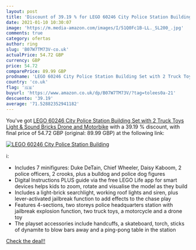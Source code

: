 ```yaml
---
layout: post
title: 'Discount of 39.19 % for LEGO 60246 City Police Station Building '
date: 2021-01-10 10:30:07
image: 'https://m.media-amazon.com/images/I/51Q0Fc1B-LL._SL200_.jpg'
comments: true
category: ofertas
author: ring
slug: 'B07W7TM73V-co.uk'
actualPrice: 54.72 GBP
currency: GBP
price: 54.72
comparePrice: 89.99 GBP
prodname: 'LEGO 60246 City Police Station Building Set with 2 Truck Toys  Light & Sound Bricks  Drone and Motorbike'
country: 'co.uk'
flag: '🇬🇧'
buyurl: 'https://www.amazon.co.uk/dp/B07W7TM73V/?tag=tolees0a-21'
descuento: '39.19'
average: '71.52882352941182'
---
```


You've got [LEGO 60246 City Police Station Building Set with 2 Truck Toys  Light & Sound Bricks  Drone and Motorbike](https://www.amazon.co.uk/dp/B07W7TM73V/?tag=tolees0a-21) with a  39.19 % discount, with final price of 54.72 GBP (original: 89.99 GBP) at the following link:

[![LEGO 60246 City Police Station Building ](https://m.media-amazon.com/images/I/51Q0Fc1B-LL._SL200_.jpg)](https://www.amazon.co.uk/dp/B07W7TM73V/?tag=tolees0a-21)

ℹ️:

- Includes 7 minifigures: Duke DeTain, Chief Wheeler, Daisy Kaboom, 2 police officers, 2 crooks, plus a bulldog and police dog figures
- Digital Instructions PLUS guide via the free LEGO Life app for smart devices helps kids to zoom, rotate and visualise the model as they build
- Includes a light-brick searchlight, working roof lights and siren, plus lever-activated jailbreak function to add effects to the chase play
- Features 4-sections, two storeys police headquarters station with jailbreak explosion function, two truck toys, a motorcycle and a drone toy
- The playset accessories include handcuffs, a skateboard, torch, sticks of dynamite to blow bars away and a ping-pong table in the station

[Check the deal!!](https://www.amazon.co.uk/dp/B07W7TM73V/?tag=tolees0a-21)
